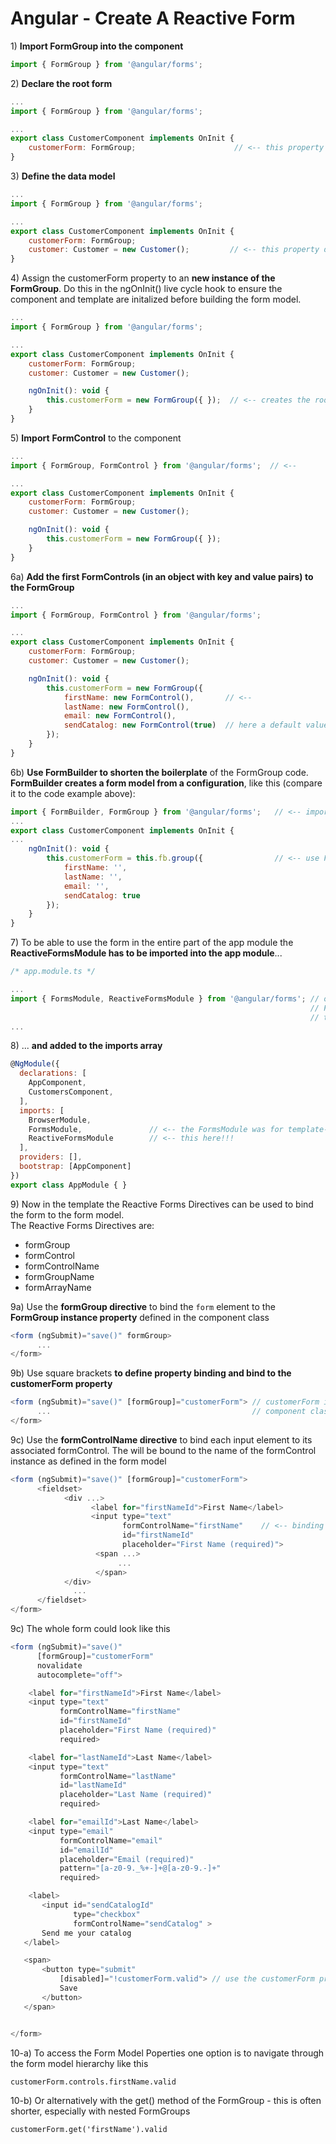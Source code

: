 # Angular - Create A Reactive Form

1\) **Import FormGroup into the component**

```js
import { FormGroup } from '@angular/forms';
```

2\) **Declare the root form**

```js
...
import { FormGroup } from '@angular/forms';

... 
export class CustomerComponent implements OnInit {
    customerForm: FormGroup;                      // <-- this property holds the reference to the form model
}
```

3\) **Define the data model**

```js
...
import { FormGroup } from '@angular/forms';

... 
export class CustomerComponent implements OnInit {
    customerForm: FormGroup;             
    customer: Customer = new Customer();         // <-- this property defines the data model
}
```

4\) Assign the customerForm property to an **new instance of the FormGroup**. Do this in the ngOnInit\(\) live cycle hook to ensure the component and template are initalized before building the form model.

```js
...
import { FormGroup } from '@angular/forms';

... 
export class CustomerComponent implements OnInit {
    customerForm: FormGroup;             
    customer: Customer = new Customer();         

    ngOnInit(): void {
        this.customerForm = new FormGroup({ });  // <-- creates the root FormGroup for the form model
    }
}
```

5\) **Import** **FormControl** to the component

```js
...
import { FormGroup, FormControl } from '@angular/forms';  // <-- 

... 
export class CustomerComponent implements OnInit {
    customerForm: FormGroup;             
    customer: Customer = new Customer(); 

    ngOnInit(): void {
        this.customerForm = new FormGroup({ });  
    }        
}
```

6a\) **Add the first FormControls \(in an object with key and value pairs\) to the FormGroup**

```js
...
import { FormGroup, FormControl } from '@angular/forms';  

... 
export class CustomerComponent implements OnInit {
    customerForm: FormGroup;             
    customer: Customer = new Customer(); 

    ngOnInit(): void {
        this.customerForm = new FormGroup({
            firstName: new FormControl(),       // <--
            lastName: new FormControl(),
            email: new FormControl(),
            sendCatalog: new FormControl(true)  // here a default value is passed in (optional)
        });
    }
}
```

6b\) **Use FormBuilder to shorten the boilerplate** of the FormGroup code. **FormBuilder creates a form model from a configuration**, like this \(compare it to the code example above\):

```js
import { FormBuilder, FormGroup } from '@angular/forms';   // <-- import FormBuilder
...
export class CustomerComponent implements OnInit {
...
    ngOnInit(): void {
        this.customerForm = this.fb.group({                // <-- use FormBuilder
            firstName: '',
            lastName: '',
            email: '',
            sendCatalog: true
        });
    }
}
```

7\) To be able to use the form in the entire part of the app module the **ReactiveFormsModule has to be imported into the app module**...

```js
/* app.module.ts */

...
import { FormsModule, ReactiveFormsModule } from '@angular/forms'; // only ReactiveFormsModule!!!!!
                                                                   // FormsModule was for 
                                                                   // template-driven forms
...
```

8\) ... **and added to the imports array**

```js
@NgModule({
  declarations: [
    AppComponent,
    CustomersComponent,
  ],
  imports: [
    BrowserModule,
    FormsModule,               // <-- the FormsModule was for template-driven forms
    ReactiveFormsModule        // <-- this here!!!
  ],
  providers: [],
  bootstrap: [AppComponent]
})
export class AppModule { }
```

9\) Now in the template the Reactive Forms Directives can be used to bind the form to the form model.  
The Reactive Forms Directives are:

* formGroup  
* formControl  
* formControlName  
* formGroupName  
* formArrayName

9a\) Use the **formGroup directive** to bind the `form` element to the **FormGroup instance property** defined in the component class

```js
<form (ngSubmit)="save()" formGroup>
      ...                                             
</form>
```

9b\) Use square brackets **to define property binding and bind to the customerForm property**

```js
<form (ngSubmit)="save()" [formGroup]="customerForm"> // customerForm is the form model property from the
      ...                                             // component class
</form>
```

9c\) Use the **formControlName directive** to bind each input element to its associated formControl. The will be bound to the name of the formControl instance as defined in the form model

```js
<form (ngSubmit)="save()" [formGroup]="customerForm"> 
      <fieldset>
            <div ...>
                  <label for="firstNameId">First Name</label>
                  <input type="text" 
                         formControlName="firstName"    // <-- binding to the property of the form model
                         id="firstNameId" 
                         placeholder="First Name (required)">
                   <span ...>
                        ...
                   </span>
            </div>
              ...
      </fieldset>                                            
</form>
```

9c\) The whole form could look like this

```js
<form (ngSubmit)="save()" 
      [formGroup]="customerForm"
      novalidate 
      autocomplete="off">

    <label for="firstNameId">First Name</label>
    <input type="text" 
           formControlName="firstName" 
           id="firstNameId" 
           placeholder="First Name (required)" 
           required>

    <label for="lastNameId">Last Name</label>
    <input type="text" 
           formControlName="lastName" 
           id="lastNameId" 
           placeholder="Last Name (required)" 
           required>

    <label for="emailId">Last Name</label>
    <input type="email" 
           formControlName="email" 
           id="emailId" 
           placeholder="Email (required)"
           pattern="[a-z0-9._%+-]+@[a-z0-9.-]+"
           required>

    <label>
       <input id="sendCatalogId"
              type="checkbox"
              formControlName="sendCatalog" >
       Send me your catalog
   </label>

   <span>
       <button type="submit"
           [disabled]="!customerForm.valid"> // use the customerForm property to check if the form is valid
           Save
       </button>
   </span>


</form>
```

10-a\) To access the Form Model Poperties one option is to navigate through the form model hierarchy like this

```
customerForm.controls.firstName.valid
```

10-b\) Or alternatively with the get\(\) method of the FormGroup - this is often shorter, especially with nested FormGroups

```
customerForm.get('firstName').valid
```



